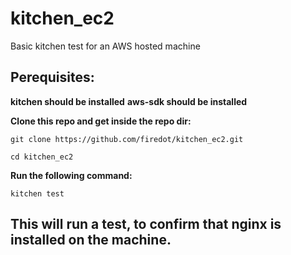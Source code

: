 # kitchen_ec2
Basic kitchen test for an AWS hosted machine

## Perequisites:

**kitchen should be installed**
**aws-sdk should be installed**

**Clone this repo and get inside the repo dir:** 
````
git clone https://github.com/firedot/kitchen_ec2.git

cd kitchen_ec2
````
**Run the following command:**
````
kitchen test
````

## This will run a test, to confirm that nginx is installed on the machine. 






